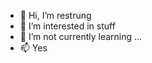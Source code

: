 - 👋 Hi, I’m restrung
- 👀 I’m interested in stuff
- 🌱 I’m not currently learning ...
- 📫 Yes

<!---
restrung69/restrung69 is a ✨ special ✨ repository because its `README.md` (this file) appears on your GitHub profile.
You can click the Preview link to take a look at your changes.
--->

